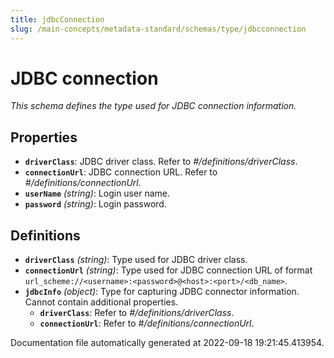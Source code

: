 ```yaml
---
title: jdbcConnection
slug: /main-concepts/metadata-standard/schemas/type/jdbcconnection
---
```


# JDBC connection

*This schema defines the type used for JDBC connection information.*

## Properties

- **`driverClass`**: JDBC driver class. Refer to *#/definitions/driverClass*.
- **`connectionUrl`**: JDBC connection URL. Refer to *#/definitions/connectionUrl*.
- **`userName`** *(string)*: Login user name.
- **`password`** *(string)*: Login password.
## Definitions

- **`driverClass`** *(string)*: Type used for JDBC driver class.
- **`connectionUrl`** *(string)*: Type used for JDBC connection URL of format `url_scheme://<username>:<password>@<host>:<port>/<db_name>`.
- **`jdbcInfo`** *(object)*: Type for capturing JDBC connector information. Cannot contain additional properties.
  - **`driverClass`**: Refer to *#/definitions/driverClass*.
  - **`connectionUrl`**: Refer to *#/definitions/connectionUrl*.


Documentation file automatically generated at 2022-09-18 19:21:45.413954.
